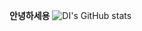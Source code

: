 **안녕하세용**
![DI's GitHub stats](https://github-readme-stats.vercel.app/api?username=soyoung7036&show_icons=true&theme=dark)